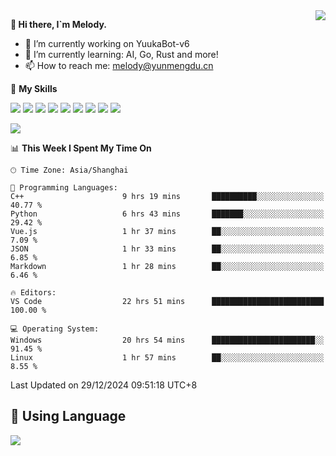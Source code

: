 <a href="#">
  <img align="right" src="https://github-readme-stats.vercel.app/api?username=melodyyuuka&count_private=true&show_icons=true" />
</a>

**👋 Hi there, I`m Melody.**

- 🔭 I’m currently working on YuukaBot-v6
- 🌱 I’m currently learning: AI, Go, Rust and more!
- 📫 How to reach me: melody@yunmengdu.cn

🌟 **My Skills** 

![](https://img.shields.io/badge/-Python-3e74a2?style=flat-square&logo=Python&logoColor=fff)
![](https://img.shields.io/badge/-Java-007396?style=flat-square&logo=OpenJDK&logoColor=fff)
![](https://img.shields.io/badge/-Node.js-339933?style=flat-square&logo=Node.js&logoColor=fff)
![](https://img.shields.io/badge/-Git-f05032?style=flat-square&logo=git&logoColor=fff)
![](https://img.shields.io/badge/-PostgreSQL-4169e1?style=flat-square&logo=PostgreSQL&logoColor=fff)
![](https://img.shields.io/badge/-Rust-000000?style=flat-square&logo=rust&logoColor=fff)
![](https://img.shields.io/badge/-VSCode-007acc?style=flat-square&logo=Visual-Studio-Code&logoColor=fff)
![](https://img.shields.io/badge/-FastAPI-009688?style=flat-square&logo=FastAPI&logoColor=fff)
![](https://img.shields.io/badge/-Linux-000000?style=flat-square&logo=Linux&logoColor=fff)


![](https://wakatime.com/badge/user/fa6dc0e2-47c5-4d2d-ae45-69fec6f2122c.svg)

<!--START_SECTION:waka-->
📊 **This Week I Spent My Time On** 

```text
🕑︎ Time Zone: Asia/Shanghai

💬 Programming Languages: 
C++                      9 hrs 19 mins       ██████████░░░░░░░░░░░░░░░   40.77 % 
Python                   6 hrs 43 mins       ███████░░░░░░░░░░░░░░░░░░   29.42 % 
Vue.js                   1 hr 37 mins        ██░░░░░░░░░░░░░░░░░░░░░░░    7.09 % 
JSON                     1 hr 33 mins        ██░░░░░░░░░░░░░░░░░░░░░░░    6.85 % 
Markdown                 1 hr 28 mins        ██░░░░░░░░░░░░░░░░░░░░░░░    6.46 % 

🔥 Editors: 
VS Code                  22 hrs 51 mins      █████████████████████████   100.00 % 

💻 Operating System: 
Windows                  20 hrs 54 mins      ███████████████████████░░   91.45 % 
Linux                    1 hr 57 mins        ██░░░░░░░░░░░░░░░░░░░░░░░    8.55 % 
```


 Last Updated on 29/12/2024 09:51:18 UTC+8
<!--END_SECTION:waka-->

## 🥰 **Using Language**

![](https://github-readme-stats.vercel.app/api/wakatime?username=MelodyYuyuko&layout=compact&hide_border=true)
